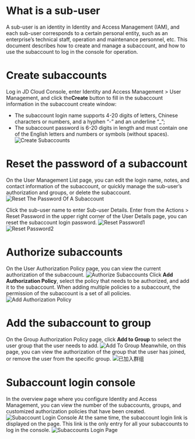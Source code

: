 
# What is a sub-user
A sub-user is an identity in Identity and Access Management (IAM), and each sub-user corresponds to a certain personal entity, such as an enterprise’s technical staff, operation and maintenance personnel, etc. This document describes how to create and manage a subaccount, and how to use the subaccount to log in the console for operation.

# Create subaccounts
Log in JD Cloud Console, enter Identity and Access Management > User Management, and click the**Create** button to fill in the subaccount information in the subaccount create window:

 - The subaccount login name supports 4-20 digits of letters, Chinese characters or numbers, and a hyphen “-” and an underline “_”;
 - The subaccount password is 6-20 digits in length and must contain one of the English letters and numbers or symbols (without spaces).
 ![Create Subaccounts](https://github.com/jdcloudcom/cn/blob/edit/image/IAM/%E5%88%9B%E5%BB%BA%E5%AD%90%E8%B4%A6%E6%88%B7.png)

# Reset the password of a subaccount

On the User Management List page, you can edit the login name, notes, and contact information of the subaccount, or quickly manage the sub-user’s authorization and groups, or delete the subaccount.
![Reset The Password Of A Subaccount](https://github.com/jdcloudcom/cn/blob/edit/image/IAM/%E4%B8%BA%E5%AD%90%E8%B4%A6%E5%8F%B7%E9%87%8D%E7%BD%AE%E5%AF%86%E7%A0%81.png)

Click the sub-user name to enter Sub-user Details. Enter from the Actions > Reset Password in the upper right corner of the User Details page, you can reset the subaccount login password.
![Reset Password1](https://github.com/jdcloudcom/cn/blob/edit/image/IAM/%E9%87%8D%E7%BD%AE%E5%AF%86%E7%A0%811.png)
![Reset Password2](https://github.com/jdcloudcom/cn/blob/edit/image/IAM/%E9%87%8D%E7%BD%AE%E5%AF%86%E7%A0%812.png)

# Authorize subaccounts

On the User Authorization Policy page, you can view the current authorization of the subaccount.
![Authorize Subaccounts](https://github.com/jdcloudcom/cn/blob/edit/image/IAM/%E5%AD%90%E8%B4%A6%E5%8F%B7%E5%BD%93%E5%89%8D%E6%8E%88%E6%9D%83.png)
Click **Add Authorization Policy**, select the policy that needs to be authorized, and add it to the subaccount. When adding multiple policies to a subaccount, the permission of the subaccount is a set of all policies.
![Add Authorization Policy](https://github.com/jdcloudcom/cn/blob/edit/image/IAM/%E6%B7%BB%E5%8A%A0%E7%94%A8%E6%88%B7%E6%8E%88%E6%9D%83%E7%AD%96%E7%95%A5.png)

# Add the subaccount to group

On the Group Authorization Policy page, click **Add to Group** to select the user group that the user needs to add.
![Add To Group](https://github.com/jdcloudcom/cn/blob/edit/image/IAM/%E5%8A%A0%E5%85%A5%E7%BE%A4%E7%BB%84.png)
Meanwhile, on this page, you can view the authorization of the group that the user has joined, or remove the user from the specific group.
![已加入群组](https://github.com/jdcloudcom/cn/blob/edit/image/IAM/%E5%B7%B2%E5%8A%A0%E5%85%A5%E7%BE%A4%E7%BB%84.png)

# Subaccount login console

In the overview page where you configure Identity and Access Management, you can view the number of the subaccounts, groups, and customized authorization policies that have been created.
![Subaccount Login Console](https://github.com/jdcloudcom/cn/blob/edit/image/IAM/%E5%AD%90%E8%B4%A6%E5%8F%B7%E7%99%BB%E5%BD%95%E6%8E%A7%E5%88%B6%E5%8F%B0.png)
At the same time, the subaccount login link is displayed on the page. This link is the only entry for all your subaccounts to log in the console.
![Subaccounts Login Page](https://github.com/jdcloudcom/cn/blob/edit/image/IAM/%E5%AD%90%E8%B4%A6%E5%8F%B7%E7%99%BB%E5%BD%95%E9%A1%B5%E9%9D%A2.png)
